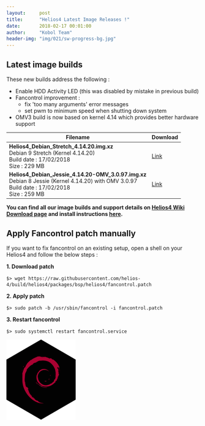 ```yaml
---
layout:     post
title:      "Helios4 Latest Image Releases !"
date:       2018-02-17 00:01:00
author:     "Kobol Team"
header-img: "img/021/sw-progress-bg.jpg"
---
```


## Latest image builds

These new builds address the following :
- Enable HDD Activity LED (this was disabled by mistake in previous build)
- Fancontrol improvement :
    - fix 'too many arguments' error messages
    - set pwm to minimum speed when shutting down system
- OMV3 build is now based on kernel 4.14 which provides better hardware support


Filename | Download
---------|----------
**Helios4_Debian_Stretch_4.14.20.img.xz**<br>Debian 9 Stretch (Kernel 4.14.20)<br>Build date : 17/02/2018<br>Size : 229 MB|[Link](https://cdn.kobol.io/files/Helios4_Debian_Stretch_4.14.20.img.xz)
**Helios4_Debian_Jessie_4.14.20-OMV_3.0.97.img.xz**<br>Debian 8 Jessie (Kernel 4.14.20) with OMV 3.0.97<br>Build date : 17/02/2018<br>Size : 259 MB|[Link](https://cdn.kobol.io/files/Helios4_Debian_Jessie_4.14.20-OMV_3.0.97.img.xz)


**You can find all our image builds and support details on [Helios4 Wiki Download page](https://wiki.kobol.io/download) and install instructions [here](https://wiki.kobol.io/install).**

## Apply Fancontrol patch manually

If you want to fix fancontrol on an existing setup, open a shell on your Helios4 and follow the below steps :

**1. Download patch**

```
$> wget https://raw.githubusercontent.com/helios-4/build/helios4/packages/bsp/helios4/fancontrol.patch
```

**2. Apply patch**

```
$> sudo patch -b /usr/sbin/fancontrol -i fancontrol.patch
```

**3. Restart fancontrol**

```
$> sudo systemctl restart fancontrol.service
```

![Debian](/img/020/debian.png)
